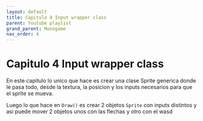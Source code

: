 ```yaml
---
layout: default
title: Capitulo 4 Input wrapper class
parent: Youtube playlist
grand_parent: Monogame
nav_order: 4
---
```


# Capitulo 4 Input wrapper class

En este capitulo lo unico que hace es crear una clase Sprite generica donde le pasa todo, desde la textura, la posicion y los inputs necesarios para que el sprite se mueva.

Luego lo que hace en `Draw()` es crear 2 objetos `Sprite` con inputs distintos y asi puede mover 2 objetos unos con las flechas y otro con el wasd
